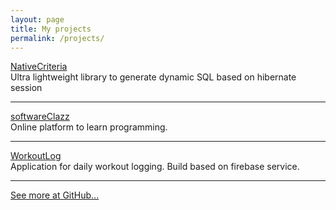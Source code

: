 ```yaml
---
layout: page
title: My projects
permalink: /projects/
---
```


<div class="center">
<a href="http://pnowy.github.io/NativeCriteria/" target="_blank">NativeCriteria</a>
<br/>
Ultra lightweight library to generate dynamic SQL based on hibernate session
</div>

-------------

<div class="center">
<a href="https://www.softwareclazz.com" target="_blank">softwareClazz</a>
<br/>
Online platform to learn programming.
</div>

-------------

<div class="center">
<a href="https://workoutlogapp.firebaseapp.com/" target="_blank">WorkoutLog</a>
<br/>
Application for daily workout logging. Build based on firebase service.
</div>

-------------

<div class="center">
<a href="https://github.com/{{site.github_username}}" target="_blank">See more at GitHub...</a>
</div>

